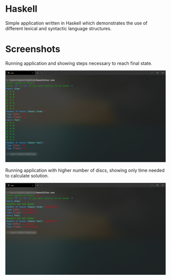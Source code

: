 # Haskell
Simple application written in Haskell which demonstrates the use of different lexical and syntactic language structures.
# Screenshots
Running application and showing steps necessary to reach final state.

![Screenshot1](Haskell1.png)

Running application with higher number of discs, showing only time needed to calculate solution.

![Screenshot2](Haskell2.png)

